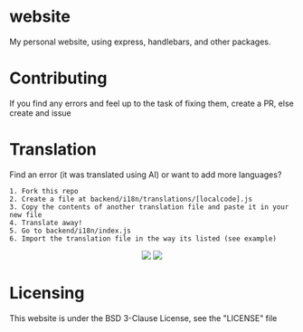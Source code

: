 # website
My personal website, using express, handlebars, and other packages.

# Contributing
If you find any errors and feel up to the task of fixing them, create a PR, else create and issue

# Translation
Find an error (it was translated using AI) or want to add more languages?

```
1. Fork this repo
2. Create a file at backend/i18n/translations/[localcode].js
3. Copy the contents of another translation file and paste it in your new file
4. Translate away!
5. Go to backend/i18n/index.js
6. Import the translation file in the way its listed (see example)
```
<center>
<img src="https://cdn.discordapp.com/attachments/1116602452154798092/1122260638853517332/AXyc6am.png" />
<img src="https://cdn.discordapp.com/attachments/1116602452154798092/1122260613620580392/RKOoGpC.png" />
</center>

# Licensing
This website is under the BSD 3-Clause License,
see the "LICENSE" file